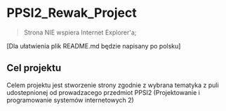# PPSI2_Rewak_Project

> Strona NIE wspiera Internet Explorer'a;

[Dla ułatwienia plik README.md będzie napisany po polsku]

## Cel projektu

Celem projektu jest stworzenie strony zgodnie z wybrana tematyka z puli udostepnionej od prowadzacego przedmiot PPSI2 (Projektowanie i programowanie systemów internetowych 2)
